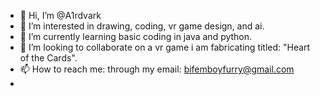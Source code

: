 - 👋 Hi, I’m @A1rdvark
- 👀 I’m interested in drawing, coding, vr game design, and ai.
- 🌱 I’m currently learning basic coding in java and python.
- 💞️ I’m looking to collaborate on a vr game i am fabricating titled: "Heart of the Cards".
- 📫 How to reach me: through my email: bifemboyfurry@gmail.com
- 
<!---
A1rdvark/A1rdvark is a ✨ special ✨ repository because its `README.md` (this file) appears on your GitHub profile.
You can click the Preview link to take a look at your changes.
--->

